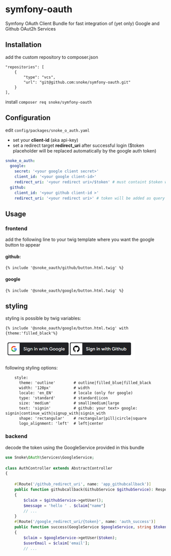 ﻿# symfony-oauth
Symfony OAuth Client Bundle for fast integration of (yet only) Google and Github OAut2h Services
## Installation
add the custom repository to composer.json
```
"repositories": [
    {
        "type": "vcs",
        "url": "git@github.com:snoke/symfony-oauth.git"
    }
],
```
install
```composer req snoke/symfony-oauth```

## Configuration
edit ```config/packages/snoke_o_auth.yaml``` 
- set your **client-id** (aka api-key)
- set a redirect target **redirect_uri** after successful login
($token placeholder will be replaced automatically by the google auth token)

```yaml
snoke_o_auth:
  google:
    secret: '<your google client secret>'
    client_id: '<your google client-id>'
    redirect_uri: '<your redirect uri>/$token' # must containt $token which will be replaced by the actual token
  github:
    client_id: '<your github client-id >'
    redirect_uri: '<your redirect uri>' # token will be added as query parameter
```

## Usage
### frontend
add the following line to your twig template where you want the google button to appear
#### github:
```twig
{% include '@snoke_oauth/github/button.html.twig' %}
```
#### google
```twig
{% include '@snoke_oauth/google/button.html.twig' %}
```

## styling
styling is possible by twig variables:
```twig
{% include '@snoke_oauth/google/button.html.twig' with {theme:'filled_black'%}
```

![](./Docs/Images/buttons_black.PNG)

following styling options:
```
    style:
      theme: 'outline'        # outline|filled_blue|filled_black
      width: '120px'          # width
      locale: 'en_EN'	      # locale (only for google)
      type: 'standard' 	      # standard|icon
      size: 'medium' 	      # small|medium|large
      text: 'signin'	      # github: your text> google: signin|continue_with|signup_with|signin_with
      shape: 'rectangular'    # rectangular|pill|circle|square
      logo_alignment: 'left'  # left|center
```

### backend
decode the token using the GoogleService provided in this bundle
```php
use Snoke\OAuth\Services\GoogleService;

class AuthController extends AbstractController
{

    #[Route('/github_redirect_uri', name: 'app_githubcallback')]
    public function githubcallback(GithubService $githubService): Response
    {
        $claim = $githubService->getUser();
        $message = 'hello ' . $claim["name"]
        // ...
    }
    #[Route('/google_redirect_uri/{token}', name: 'auth_success')]
    public function success(GoogleService $googleService, string $token): Response
    {
        $claim = $googleService->getUser($token);
        $userEmail = $claim['email'];
        // ...
```
